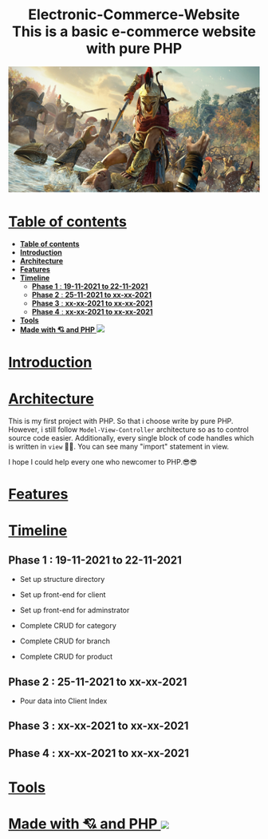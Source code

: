 <h1 align="center">Electronic-Commerce-Website <br/>
 This is a basic e-commerce website with pure PHP
</h1>

<p align="center"> 
      <img src="./avatar/cropped-1280-640-942306.jpg">
</p>

# [**Table of contents**](#table-of-contents)
- [**Table of contents**](#table-of-contents)
- [**Introduction**](#introduction)
- [**Architecture**](#architecture)
- [**Features**](#features)
- [**Timeline**](#timeline)
  - [**Phase 1** : **19-11-2021 to 22-11-2021**](#phase-1--19-11-2021-to-22-11-2021)
  - [**Phase 2** : **25-11-2021 to xx-xx-2021**](#phase-2--25-11-2021-to-xx-xx-2021)
  - [**Phase 3** : **xx-xx-2021 to xx-xx-2021**](#phase-3--xx-xx-2021-to-xx-xx-2021)
  - [**Phase 4** : **xx-xx-2021 to xx-xx-2021**](#phase-4--xx-xx-2021-to-xx-xx-2021)
- [**Tools**](#tools)
- [**Made with 💘 and PHP <img src="https://www.vectorlogo.zone/logos/php/php-ar21.svg" width="50px">**](#made-with--and-php-)

# [**Introduction**](#introduction)
# [**Architecture**](#architecture)
This is my first project with PHP. So that i choose write by pure PHP. However, i still follow `Model-View-Controller` architecture so as to control source code easier. Additionally, every single block of code handles which is written in `view` 🤣🤣. You can see many "import" statement in view. 

I hope I could help every one who newcomer to PHP.😎😎

# [**Features**](#features)
# [**Timeline**](#timeline)
## **Phase 1** : **19-11-2021 to 22-11-2021**

- Set up structure directory

- Set up front-end for client

- Set up front-end for adminstrator

- Complete CRUD for category

- Complete CRUD for branch
  
- Complete CRUD for product
  
## **Phase 2** : **25-11-2021 to xx-xx-2021**
- Pour data into Client Index
## **Phase 3** : **xx-xx-2021 to xx-xx-2021**
## **Phase 4** : **xx-xx-2021 to xx-xx-2021**
# [**Tools**](#tools)
# [**Made with 💘 and PHP <img src="https://www.vectorlogo.zone/logos/php/php-ar21.svg" width="50px">**](#made-with-love-and-php)
